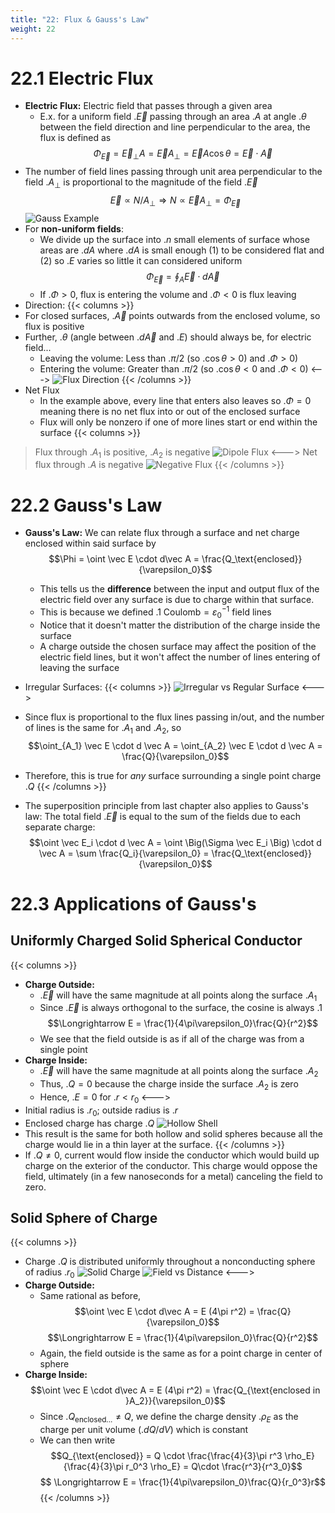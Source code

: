 ```yaml
---
title: "22: Flux & Gauss's Law"
weight: 22
---
```


# 22.1 Electric Flux

- **Electric Flux:** Electric field that passes through a given area
    - E.x. for a uniform field .$\vec E$ passing through an area .$A$ at angle .$\theta$ between the field direction and line perpendicular to the area, the flux is defined as
    $$\Phi_\vec{E} = \vec E_\perp A = \vec EA_\perp = \vec E A \cos \theta = \vec E \cdot \vec A$$
- The number of field lines passing through unit area perpendicular to the field .$A_\perp$ is proportional to the magnitude of the field .$\vec E$ 
    $$\vec E \propto N/A_\perp \Longrightarrow N \propto \vec EA_\perp = \Phi_\vec{E}$$
![Gauss Example](/docs/physics-7b/imgs/gauss-ex.png)
- For **non-uniform fields**:
    - We divide up the surface into .$n$ small elements of surface whose areas are .$dA$ where .$dA$ is small enough (1) to be considered flat and (2) so .$E$ varies so little it can considered uniform
    $$\Phi_\vec{E} = \oint_A \vec E \cdot d\vec A$$
    - If .$\Phi > 0$, flux is entering the volume and .$\Phi < 0$ is flux leaving
- Direction:
{{< columns >}}
- For closed surfaces, .$\vec A$ points outwards from the enclosed volume, so flux is positive
- Further, .$\theta$ (angle between .$d\vec A$ and .$E$) should always be, for electric field...
    - Leaving the volume: Less than .$\pi/2$ (so .$\cos\theta > 0$) and .$\Phi > 0$)
    - Entering the volume: Greater than .$\pi/2$ (so .$\cos\theta < 0$ and .$\Phi < 0$)
<---> <!-- separator -->
![Flux Direction](/docs/physics-7b/imgs/flux-dir.png)
{{< /columns >}}
- Net Flux
    - In the example above, every line that enters also leaves so .$\Phi = 0$ meaning there is no net flux into or out of the enclosed surface
    - Flux will only be nonzero if one of more lines start or end within the surface
{{< columns >}}
> Flux through .$A_1$ is positive, .$A_2$ is negative
![Dipole Flux](/docs/physics-7b/imgs/dipole-flux.png)
<---> <!-- separator -->
> Net flux through .$A$ is negative
![Negative Flux](/docs/physics-7b/imgs/neg-flux.png)
{{< /columns >}}

# 22.2 Gauss's Law

- **Gauss's Law:** We can relate flux through a surface and net charge enclosed within said surface by
    $$\Phi = \oint \vec E \cdot d\vec A = \frac{Q_\text{enclosed}}{\varepsilon_0}$$
    - This tells us the __difference__ between the input and output flux of the electric field over any surface is due to charge within that surface.
    - This is because we defined .$1 \text{ Coulomb} = \varepsilon_0^{-1} \text{ field lines}$
    - Notice that it doesn't matter the distribution of the charge inside the surface
    - A charge outside the chosen surface may affect the position of the electric field lines, but it won't affect the number of lines entering of leaving the surface
- Irregular Surfaces:
{{< columns >}}
![Irregular vs Regular Surface](/docs/physics-7b/imgs/gauss-areas.png)
<--->
- Since flux is proportional to the flux lines passing in/out, and the number of lines is the same for .$A_1$ and .$A_2$, so 
$$\oint_{A_1} \vec E \cdot d \vec A = \oint_{A_2} \vec E \cdot d \vec A = \frac{Q}{\varepsilon_0}$$
- Therefore, this is true for _any_ surface surrounding a single point charge .$Q$
{{< /columns >}}

- The superposition principle from last chapter also applies to Gauss's law: The total field .$\vec E$ is equal to the sum of the fields due to each separate charge:
$$\oint \vec E_i \cdot d \vec A = \oint \Big(\Sigma \vec E_i \Big) \cdot d \vec A = \sum \frac{Q_i}{\varepsilon_0} = \frac{Q_\text{enclosed}}{\varepsilon_0}$$

# 22.3 Applications of Gauss's

## Uniformly Charged Solid Spherical Conductor
{{< columns >}}
- **Charge Outside:**
    - .$\vec E$ will have the same magnitude at all points along the surface .$A_1$
    - Since .$\vec E$ is always orthogonal to the surface, the cosine is always .$1$
    $$\Longrightarrow E = \frac{1}{4\pi\varepsilon_0}\frac{Q}{r^2}$$
    - We see that the field outside is as if all of the charge was from a single point
- **Charge Inside:**
    - .$\vec E$ will have the same magnitude at all points along the surface .$A_2$
    - Thus, .$Q = 0$ because the charge inside the surface .$A_2$ is zero
    - Hence, .$E=0$ for .$r < r_0$
<--->
- Initial radius is .$r_0$; outside radius is .$r$
- Enclosed charge has charge .$Q$
![Hollow Shell](/docs/physics-7b/imgs/hollow-charge.png)
- This result is the same for both hollow and solid spheres because all the charge would lie in a thin layer at the surface.
{{< /columns >}}
- If .$Q \neq 0$, current would flow inside the conductor which would build up charge on the exterior of the conductor. This charge would oppose the field, ultimately (in a few nanoseconds for a metal) canceling the field to zero.

## Solid Sphere of Charge
{{< columns >}}
- Charge .$Q$ is distributed uniformly throughout a nonconducting sphere of radius .$r_0$
![Solid Charge](/docs/physics-7b/imgs/solid-charge.png)
![Field vs Distance](/docs/physics-7b/imgs/e-r.png)
<--->
- **Charge Outside:**
    - Same rational as before,
    $$\oint \vec E \cdot d\vec A = E (4\pi r^2) = \frac{Q}{\varepsilon_0}$$
    $$\Longrightarrow E = \frac{1}{4\pi\varepsilon_0}\frac{Q}{r^2}$$
    - Again, the field outside is the same as for a point charge in center of sphere
- **Charge Inside:**
    $$\oint \vec E \cdot d\vec A = E (4\pi r^2) = \frac{Q_{\text{enclosed in }A_2}}{\varepsilon_0}$$
    - Since .$Q_{\text{enclosed...}} \neq Q$, we define the charge density .$\rho_E$ as the charge per unit volume (.$dQ/dV$) which is constant
    - We can then write 
    $$Q_{\text{enclosed}} = Q \cdot \frac{\frac{4}{3}\pi r^3 \rho_E}{\frac{4}{3}\pi r_0^3 \rho_E} = Q\cdot \frac{r^3}{r^3_0}$$
    $$ \Longrightarrow E = \frac{1}{4\pi\varepsilon_0}\frac{Q}{r_0^3}r$$
    $$$$
{{< /columns >}}

